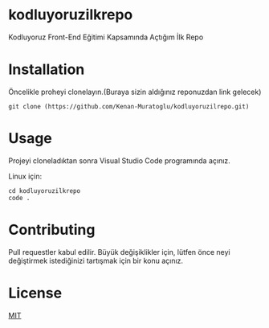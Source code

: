 # kodluyoruzilkrepo
Kodluyoruz Front-End Eğitimi Kapsamında Açtığım İlk Repo

# Installation
Öncelikle proheyi clonelayın.(Buraya sizin aldığınız reponuzdan link gelecek)

```
git clone (https://github.com/Kenan-Muratoglu/kodluyoruzilrepo.git)
```

# Usage

Projeyi cloneladıktan sonra Visual Studio Code programında açınız.

Linux için:
```
cd kodluyoruzilkrepo
code .
```

# Contributing
Pull requestler kabul edilir. Büyük değişiklikler için, lütfen önce neyi değiştirmek istediğinizi tartışmak için bir konu açınız.

# License

[MIT](https://choosealicense.com/licenses/mit/)
